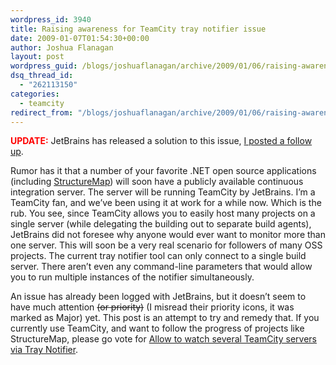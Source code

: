 ```yaml
---
wordpress_id: 3940
title: Raising awareness for TeamCity tray notifier issue
date: 2009-01-07T01:54:30+00:00
author: Joshua Flanagan
layout: post
wordpress_guid: /blogs/joshuaflanagan/archive/2009/01/06/raising-awareness-for-teamcity-tray-notifier-issue.aspx
dsq_thread_id:
  - "262113150"
categories:
  - teamcity
redirect_from: "/blogs/joshuaflanagan/archive/2009/01/06/raising-awareness-for-teamcity-tray-notifier-issue.aspx/"
---
```

**<font color="#ff0000">UPDATE:</font>** JetBrains has released a solution to this issue, [I posted a follow up](https://lostechies.com/blogs/joshuaflanagan/archive/2009/01/15/solution-for-monitoring-multiple-teamcity-servers.aspx).

Rumor has it that a number of your favorite .NET open source applications (including <a href="http://structuremap.sourceforge.net/" target="_blank">StructureMap</a>) will soon have a publicly available continuous integration server. The server will be running TeamCity by JetBrains. I’m a TeamCity fan, and we’ve been using it at work for a while now. Which is the rub. You see, since TeamCity allows you to easily host many projects on a single server (while delegating the building out to separate build agents), JetBrains did not foresee why anyone would ever want to monitor more than one server. This will soon be a very real scenario for followers of many OSS projects. The current tray notifier tool can only connect to a single build server. There aren’t even any command-line parameters that would allow you to run multiple instances of the notifier simultaneously.

An issue has already been logged with JetBrains, but it doesn’t seem to have much attention <strike>(or priority)</strike> (I misread their priority icons, it was marked as Major) yet. This post is an attempt to try and remedy that. If you currently use TeamCity, and want to follow the progress of projects like StructureMap, please go vote for <a href="http://www.jetbrains.net/tracker/workspace?currentIssueId=TW-4230" target="_blank">Allow to watch several TeamCity servers via Tray Notifier</a>.